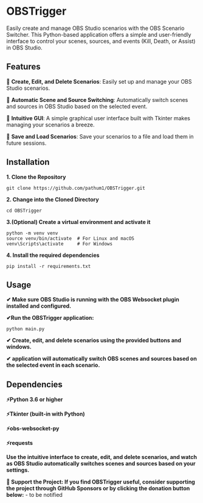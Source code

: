 # **OBSTrigger**

Easily create and manage OBS Studio scenarios with the OBS Scenario Switcher. This Python-based application offers a simple and user-friendly interface to control your scenes, sources, and events (Kill, Death, or Assist) in OBS Studio.

## **Features**

🔷 **Create, Edit, and Delete Scenarios**: Easily set up and manage your OBS Studio scenarios.

🔷 **Automatic Scene and Source Switching**: Automatically switch scenes and sources in OBS Studio based on the selected event.

🔷 **Intuitive GUI**: A simple graphical user interface built with Tkinter makes managing your scenarios a breeze.

🔷 **Save and Load Scenarios**: Save your scenarios to a file and load them in future sessions.

## **Installation**

**1. Clone the Repository**

```
git clone https://github.com/pathum1/OBSTrigger.git
```

**2. Change into the Cloned Directory**

```
cd OBSTrigger
```

**3.(Optional) Create a virtual environment and activate it**

```
python -m venv venv
source venv/bin/activate  # For Linux and macOS
venv\Scripts\activate     # For Windows
```

**4. Install the required dependencies**
```
pip install -r requirements.txt
```


## **Usage**
**✔ Make sure OBS Studio is running with the OBS Websocket plugin installed and configured.**

**✔Run the OBSTrigger application:**

```
python main.py
```

**✔ Create, edit, and delete scenarios using the provided buttons and windows.**

**✔ application will automatically switch OBS scenes and sources based on the selected event in each scenario.**


## **Dependencies** 

**⚡Python 3.6 or higher**

**⚡Tkinter (built-in with Python)**

**⚡obs-websocket-py**

**⚡requests**

**Use the intuitive interface to create, edit, and delete scenarios, and watch as OBS Studio automatically switches scenes and sources based on your settings.**

**🌟 Support the Project: If you find OBSTrigger useful, consider supporting the project through GitHub Sponsors or by clicking the donation button below:** - to be notified



